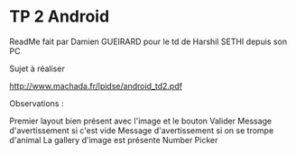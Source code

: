 # TP 2 Android

ReadMe fait par Damien GUEIRARD pour le td de Harshil SETHI depuis son PC

Sujet à réaliser

http://www.machada.fr/lpidse/android_td2.pdf

Observations :

Premier layout bien présent avec l'image et le bouton Valider
Message d'avertissement si c'est vide
Message d'avertissement si on se trompe d'animal
La gallery d'image est présente
Number Picker
